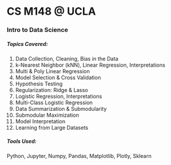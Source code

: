 # CS M148 @ UCLA
### Intro to Data Science

##### Topics Covered:
1. Data Collection, Cleaning, Bias in the Data
2. k-Nearest Neighbor (kNN), Linear Regression, Interpretations
3. Multi & Poly Linear Regression
4. Model Selection & Cross Validation
5. Hypothesis Testing
6. Regularization: Ridge & Lasso
7. Logistic Regression, Interpretations
8. Multi-Class Logistic Regression
9. Data Summarization & Submodularity
11. Submodular Maximization
12. Model Interpretation
13. Learning from Large Datasets

##### Tools Used:
Python, Jupyter, Numpy, Pandas, Matplotlib, Plotly, Sklearn
